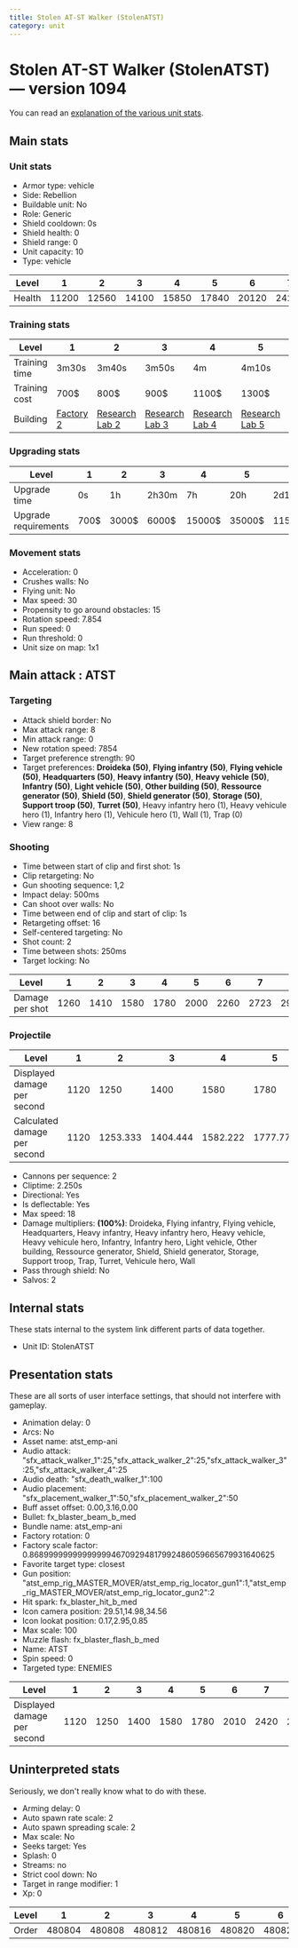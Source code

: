 ```yaml
---
title: Stolen AT-ST Walker (StolenATST)
category: unit
---
```


# Stolen AT-ST Walker (StolenATST) — version 1094

You can read an [explanation  of the various unit stats](unitexplained.md).

## Main stats

### Unit stats

  * Armor type: vehicle
  * Side: Rebellion
  * Buildable unit: No
  * Role: Generic
  * Shield cooldown: 0s
  * Shield health: 0
  * Shield range: 0
  * Unit capacity: 10
  * Type: vehicle

|Level |1    |2    |3    |4    |5    |6    |7    |8    |9    |10   |
|------|-----|-----|-----|-----|-----|-----|-----|-----|-----|-----|
|Health|11200|12560|14100|15850|17840|20120|24200|26400|28600|33000|


### Training stats

|Level        |1                             |2                                     |3                                     |4                                     |5                                     |6                                     |7                                     |8                                     |9                                     |10                                     |
|-------------|------------------------------|--------------------------------------|--------------------------------------|--------------------------------------|--------------------------------------|--------------------------------------|--------------------------------------|--------------------------------------|--------------------------------------|---------------------------------------|
|Training time|3m30s                         |3m40s                                 |3m50s                                 |4m                                    |4m10s                                 |4m20s                                 |4m30s                                 |4m40s                                 |4m50s                                 |5m                                     |
|Training cost|700$                          |800$                                  |900$                                  |1100$                                 |1300$                                 |1500$                                 |1700$                                 |2000$                                 |2100$                                 |2300$                                  |
|Building     |[Factory 2](rebelFactory.html)|[Research Lab 2](rebelOffenseLab.html)|[Research Lab 3](rebelOffenseLab.html)|[Research Lab 4](rebelOffenseLab.html)|[Research Lab 5](rebelOffenseLab.html)|[Research Lab 6](rebelOffenseLab.html)|[Research Lab 7](rebelOffenseLab.html)|[Research Lab 8](rebelOffenseLab.html)|[Research Lab 9](rebelOffenseLab.html)|[Research Lab 10](rebelOffenseLab.html)|


### Upgrading stats

|Level               |1   |2    |3    |4     |5     |6      |7      |8      |9       |10      |
|--------------------|----|-----|-----|------|------|-------|-------|-------|--------|--------|
|Upgrade time        |0s  |1h   |2h30m|7h    |20h   |2d12h  |4d     |6d     |1w1d    |1w5d    |
|Upgrade requirements|700$|3000$|6000$|15000$|35000$|115000$|200000$|385000$|1250000$|2250000$|


### Movement stats

  * Acceleration: 0
  * Crushes walls: No
  * Flying unit: No
  * Max speed: 30
  * Propensity to go around obstacles: 15
  * Rotation speed: 7.854
  * Run speed: 0
  * Run threshold: 0
  * Unit size on map: 1x1

## Main attack : ATST

### Targeting

  * Attack shield border: No
  * Max attack range: 8
  * Min attack range: 0
  * New rotation speed: 7854
  * Target preference strength: 90
  * Target preferences: **Droideka (50)**, **Flying infantry (50)**, **Flying vehicle (50)**, **Headquarters (50)**, **Heavy infantry (50)**, **Heavy vehicle (50)**, **Infantry (50)**, **Light vehicle (50)**, **Other building (50)**, **Ressource generator (50)**, **Shield (50)**, **Shield generator (50)**, **Storage (50)**, **Support troop (50)**, **Turret (50)**, Heavy infantry hero (1), Heavy vehicule hero (1), Infantry hero (1), Vehicule hero (1), Wall (1), Trap (0)
  * View range: 8

### Shooting

  * Time between start of clip and first shot: 1s
  * Clip retargeting: No
  * Gun shooting sequence: 1,2
  * Impact delay: 500ms
  * Can shoot over walls: No
  * Time between end of clip and start of clip: 1s
  * Retargeting offset: 16
  * Self-centered targeting: No
  * Shot count: 2
  * Time between shots: 250ms
  * Target locking: No

|Level          |1   |2   |3   |4   |5   |6   |7   |8   |9   |10  |
|---------------|----|----|----|----|----|----|----|----|----|----|
|Damage per shot|1260|1410|1580|1780|2000|2260|2723|2970|3218|3713|


### Projectile

|Level                       |1   |2       |3       |4       |5       |6       |7       |8   |9       |10      |
|----------------------------|----|--------|--------|--------|--------|--------|--------|----|--------|--------|
|Displayed damage per second |1120|1250    |1400    |1580    |1780    |2010    |2420    |2640|2860    |3300    |
|Calculated damage per second|1120|1253.333|1404.444|1582.222|1777.778|2008.889|2420.444|2640|2860.444|3300.444|


  * Cannons per sequence: 2
  * Cliptime: 2.250s
  * Directional: Yes
  * Is deflectable: Yes
  * Max speed: 18
  * Damage multipliers: **(100%)**: Droideka, Flying infantry, Flying vehicle, Headquarters, Heavy infantry, Heavy infantry hero, Heavy vehicle, Heavy vehicule hero, Infantry, Infantry hero, Light vehicle, Other building, Ressource generator, Shield, Shield generator, Storage, Support troop, Trap, Turret, Vehicule hero, Wall
  * Pass through shield: No
  * Salvos: 2

## Internal stats

These stats internal to the system link different parts of data together.

  * Unit ID: StolenATST

## Presentation stats

These are all sorts of user interface settings, that should not interfere with gameplay.

  * Animation delay: 0
  * Arcs: No
  * Asset name: atst_emp-ani
  * Audio attack: "sfx_attack_walker_1":25,"sfx_attack_walker_2":25,"sfx_attack_walker_3":25,"sfx_attack_walker_4":25
  * Audio death: "sfx_death_walker_1":100
  * Audio placement: "sfx_placement_walker_1":50,"sfx_placement_walker_2":50
  * Buff asset offset: 0.00,3.16,0.00
  * Bullet: fx_blaster_beam_b_med
  * Bundle name: atst_emp-ani
  * Factory rotation: 0
  * Factory scale factor: 0.8689999999999999946709294817992486059665679931640625
  * Favorite target type: closest
  * Gun position: "atst_emp_rig_MASTER_MOVER/atst_emp_rig_locator_gun1":1,"atst_emp_rig_MASTER_MOVER/atst_emp_rig_locator_gun2":2
  * Hit spark: fx_blaster_hit_b_med
  * Icon camera position: 29.51,14.98,34.56
  * Icon lookat position: 0.17,2.95,0.85
  * Max scale: 100
  * Muzzle flash: fx_blaster_flash_b_med
  * Name: ATST
  * Spin speed: 0
  * Targeted type: ENEMIES

|Level                      |1   |2   |3   |4   |5   |6   |7   |8   |9   |10  |
|---------------------------|----|----|----|----|----|----|----|----|----|----|
|Displayed damage per second|1120|1250|1400|1580|1780|2010|2420|2640|2860|3300|


## Uninterpreted stats

Seriously, we don't really know what to do with these.

  * Arming delay: 0
  * Auto spawn rate scale: 2
  * Auto spawn spreading scale: 2
  * Max scale: No
  * Seeks target: Yes
  * Splash: 0
  * Streams: no
  * Strict cool down: No
  * Target in range modifier: 1
  * Xp: 0

|Level|1     |2     |3     |4     |5     |6     |7     |8     |9     |10    |
|-----|------|------|------|------|------|------|------|------|------|------|
|Order|480804|480808|480812|480816|480820|480824|480828|480832|480836|480840|


